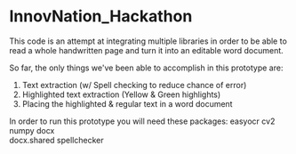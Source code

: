 # InnovNation_Hackathon

This code is an attempt at integrating multiple libraries in order to be able to read a whole handwritten page and turn it into an editable word document.

So far, the only things we've been able to accomplish in this prototype are:
1. Text extraction (w/ Spell checking to reduce chance of error)
2. Highlighted text extraction (Yellow & Green highlights)
3. Placing the highlighted & regular text in a word document

In order to run this prototype you will need these packages:
easyocr
cv2
numpy
docx  
docx.shared
spellchecker
